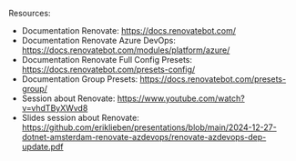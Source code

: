 Resources:
- Documentation Renovate: https://docs.renovatebot.com/
- Documentation Renovate Azure DevOps: https://docs.renovatebot.com/modules/platform/azure/
- Documentation Renovate Full Config Presets: https://docs.renovatebot.com/presets-config/
- Documentation Group Presets: https://docs.renovatebot.com/presets-group/
- Session about Renovate: https://www.youtube.com/watch?v=vhdTByXWvd8
- Slides session about Renovate: https://github.com/eriklieben/presentations/blob/main/2024-12-27-dotnet-amsterdam-renovate-azdevops/renovate-azdevops-dep-update.pdf

